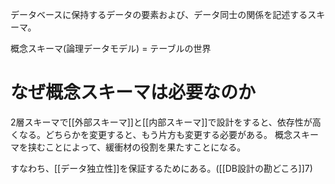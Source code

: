データベースに保持するデータの要素および、データ同士の関係を記述するスキーマ。

概念スキーマ(論理データモデル) = テーブルの世界

# なぜ概念スキーマは必要なのか
2層スキーマで[[外部スキーマ]]と[[内部スキーマ]]で設計をすると、依存性が高くなる。どちらかを変更すると、もう片方も変更する必要がある。
概念スキーマを挟むことによって、緩衝材の役割を果たすことになる。

すなわち、[[データ独立性]]を保証するためにある。([[DB設計の勘どころ]]7)
